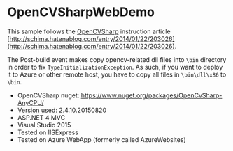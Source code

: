 # OpenCVSharpWebDemo
This sample follows the [OpenCVSharp](https://github.com/shimat/opencvsharp) instruction article [http://schima.hatenablog.com/entry/2014/01/22/203026](http://schima.hatenablog.com/entry/2014/01/22/203026).

The Post-build event makes copy opencv-related dll files into `\bin` directory in order to fix `TypeInitializationException`. As such, if you want to deploy it to Azure or other remote host, you have to copy all files in `\bin\dll\x86` to `\bin`.

- OpenCVSharp nuget: https://www.nuget.org/packages/OpenCvSharp-AnyCPU/
- Version used: 2.4.10.20150820
- ASP.NET 4 MVC
- Visual Studio 2015
- Tested on IISExpress
- Tested on Azure WebApp (formerly called AzureWebsites)
